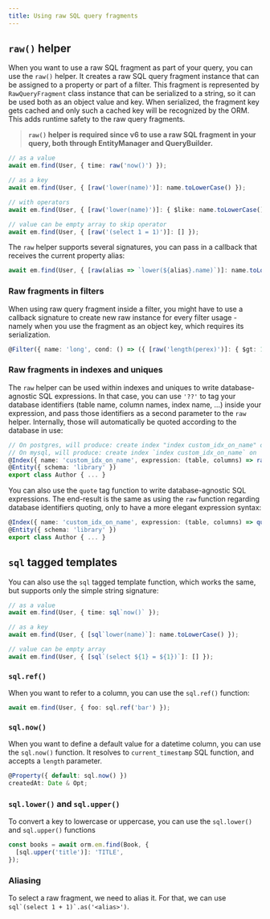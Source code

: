 ```yaml
---
title: Using raw SQL query fragments
---
```


## `raw()` helper

When you want to use a raw SQL fragment as part of your query, you can use the `raw()` helper. It creates a raw SQL query fragment instance that can be assigned to a property or part of a filter. This fragment is represented by `RawQueryFragment` class instance that can be serialized to a string, so it can be used both as an object value and key. When serialized, the fragment key gets cached and only such a cached key will be recognized by the ORM. This adds runtime safety to the raw query fragments.

> **`raw()` helper is required since v6 to use a raw SQL fragment in your query, both through EntityManager and QueryBuilder.**

```ts
// as a value
await em.find(User, { time: raw('now()') });

// as a key
await em.find(User, { [raw('lower(name)')]: name.toLowerCase() });

// with operators
await em.find(User, { [raw('lower(name)')]: { $like: name.toLowerCase() } });

// value can be empty array to skip operator
await em.find(User, { [raw('(select 1 = 1)')]: [] });
```

The `raw` helper supports several signatures, you can pass in a callback that receives the current property alias:

```ts
await em.find(User, { [raw(alias => `lower(${alias}.name)`)]: name.toLowerCase() });
```

### Raw fragments in filters

When using raw query fragment inside a filter, you might have to use a callback signature to create new raw instance for every filter usage - namely when you use the fragment as an object key, which requires its serialization.

```ts
@Filter({ name: 'long', cond: () => ({ [raw('length(perex)')]: { $gt: 10000 } }) })
```

### Raw fragments in indexes and uniques

The `raw` helper can be used within indexes and uniques to write database-agnostic SQL expressions. In that case, you can use `'??'` to tag your database identifiers (table name, column names, index name, ...) inside your expression, and pass those identifiers as a second parameter to the `raw` helper. Internally, those will automatically be quoted according to the database in use:

```ts
// On postgres, will produce: create index "index custom_idx_on_name" on "library.author" ("country")
// On mysql, will produce: create index `index custom_idx_on_name` on `library.author` (`country`)
@Index({ name: 'custom_idx_on_name', expression: (table, columns) => raw(`create index ?? on ?? (??)`, ['custom_idx_on_name', table, columns.name]) })
@Entity({ schema: 'library' })
export class Author { ... }
```

You can also use the `quote` tag function to write database-agnostic SQL expressions. The end-result is the same as using the `raw` function regarding database identifiers quoting, only to have a more elegant expression syntax:

```ts
@Index({ name: 'custom_idx_on_name', expression: (table, columns) => quote`create index ${'custom_idx_on_name'} on ${table} (${columns.name})` })
@Entity({ schema: 'library' })
export class Author { ... }
```

## `sql` tagged templates

You can also use the `sql` tagged template function, which works the same, but supports only the simple string signature:

```ts
// as a value
await em.find(User, { time: sql`now()` });

// as a key
await em.find(User, { [sql`lower(name)`]: name.toLowerCase() });

// value can be empty array
await em.find(User, { [sql`(select ${1} = ${1})`]: [] });
```

### `sql.ref()`

When you want to refer to a column, you can use the `sql.ref()` function:

```ts
await em.find(User, { foo: sql.ref('bar') });
```

### `sql.now()`

When you want to define a default value for a datetime column, you can use the `sql.now()` function. It resolves to `current_timestamp` SQL function, and accepts a `length` parameter.

```ts
@Property({ default: sql.now() })
createdAt: Date & Opt;
```

### `sql.lower()` and `sql.upper()`

To convert a key to lowercase or uppercase, you can use the `sql.lower()` and `sql.upper()` functions

```ts
const books = await orm.em.find(Book, {
  [sql.upper('title')]: 'TITLE',
});
```

### Aliasing

To select a raw fragment, we need to alias it. For that, we can use ```sql`(select 1 + 1)`.as('<alias>')```.
